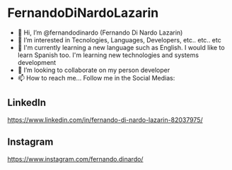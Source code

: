 # FernandoDiNardoLazarin

- 👋 Hi, I’m @fernandodinardo (Fernando Di Nardo Lazarin)
- 👀 I’m interested in Tecnologies, Languages, Developers, etc.. etc.. etc
- 🌱 I'm currently learning a new language such as English. I would like to learn Spanish too. I'm learning new technologies and systems development 
- 💞️ I’m looking to collaborate on my person developer
- 📫 How to reach me... Follow me in the Social Medias:

## LinkedIn
https://www.linkedin.com/in/fernando-di-nardo-lazarin-82037975/

## Instagram
https://www.instagram.com/fernando.dinardo/

<!---
fernandodinardo/fernandodinardo is a ✨ special ✨ repository because its `README.md` (this file) appears on your GitHub profile.
You can click the Preview link to take a look at your changes.
--->
